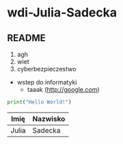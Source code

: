 # wdi-Julia-Sadecka
## README 
1. agh
2. wiet
3. cyberbezpieczestwo
  - wstep do informatyki
    - taaak
(http://google.com)

```python
print("Hello World!")
```
Imię  |  Nazwisko
------|----------
Julia |  Sadecka

